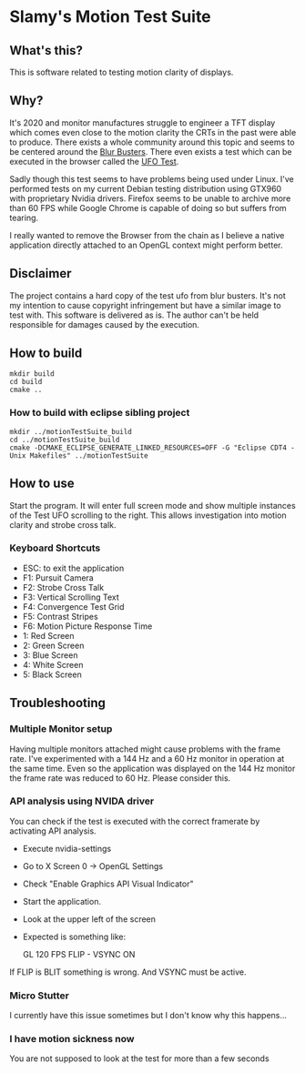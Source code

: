 # Slamy's Motion Test Suite

## What's this?

This is software related to testing motion clarity of displays.

## Why?

It's 2020 and monitor manufactures struggle to engineer a TFT display which comes even close to the motion clarity the CRTs in the past were able to produce.
There exists a whole community around this topic and seems to be centered around the [Blur Busters](https://blurbusters.com/).
There even exists a test which can be executed in the browser called the [UFO Test](https://www.testufo.com/).

Sadly though this test seems to have problems being used under Linux.
I've performed tests on my current Debian testing distribution using GTX960 with proprietary Nvidia drivers. Firefox seems to be unable to archive more than 60 FPS while Google Chrome is capable of doing so but suffers from tearing.

I really wanted to remove the Browser from the chain as I believe a native application directly attached to an OpenGL context might perform better.

## Disclaimer

The project contains a hard copy of the test ufo from blur busters. It's not my intention to cause copyright infringement but have a similar image to test with.
This software is delivered as is. The author can't be held responsible for damages caused by the execution.

## How to build

	mkdir build
	cd build
	cmake ..

### How to build with eclipse sibling project

	mkdir ../motionTestSuite_build
	cd ../motionTestSuite_build
	cmake -DCMAKE_ECLIPSE_GENERATE_LINKED_RESOURCES=OFF -G "Eclipse CDT4 - Unix Makefiles" ../motionTestSuite
	

## How to use

Start the program. It will enter full screen mode and show multiple instances of the Test UFO scrolling to the right.
This allows investigation into motion clarity and strobe cross talk.

### Keyboard Shortcuts

* ESC: to exit the application
* F1: Pursuit Camera
* F2: Strobe Cross Talk
* F3: Vertical Scrolling Text
* F4: Convergence Test Grid
* F5: Contrast Stripes
* F6: Motion Picture Response Time
* 1: Red Screen
* 2: Green Screen
* 3: Blue Screen
* 4: White Screen
* 5: Black Screen


## Troubleshooting

### Multiple Monitor setup

Having multiple monitors attached might cause problems with the frame rate. I've experimented with a 144 Hz and a 60 Hz monitor in operation at the same time. Even so the application was displayed on the 144 Hz monitor the frame rate was reduced to 60 Hz. Please consider this.

### API analysis using NVIDA driver

You can check if the test is executed with the correct framerate by activating API analysis.

* Execute nvidia-settings
* Go to X Screen 0 -> OpenGL Settings
* Check "Enable Graphics API Visual Indicator"
* Start the application.
* Look at the upper left of the screen
* Expected is something like:

	GL 120 FPS
	FLIP - VSYNC ON

If FLIP is BLIT something is wrong.
And VSYNC must be active.

### Micro Stutter

I currently have this issue sometimes but I don't know why this happens...

### I have motion sickness now

You are not supposed to look at the test for more than a few seconds
